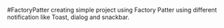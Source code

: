 #FactoryPatter
creating simple project using Factory Patter using different notification like Toast, dialog and snackbar.
